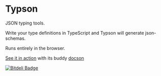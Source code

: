 Typson
======

JSON typing tools.

Write your type definitions in TypeScript and Typson will generate json-schemas.

Runs entirely in the browser.

[See it in action](http://lbovet.github.io/typson-demo/) with its buddy [docson](https://github.com/lbovet/docson)


[![Bitdeli Badge](https://d2weczhvl823v0.cloudfront.net/lbovet/typson/trend.png)](https://bitdeli.com/free "Bitdeli Badge")

